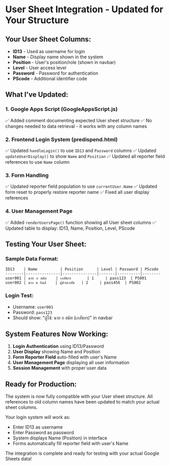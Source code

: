 # User Sheet Integration - Updated for Your Structure

## Your User Sheet Columns:
- **ID13** - Used as username for login
- **Name** - Display name shown in the system
- **Position** - User's position/role (shown in navbar)
- **Level** - User access level
- **Password** - Password for authentication 
- **PScode** - Additional identifier code

## What I've Updated:

### 1. Google Apps Script (GoogleAppsScript.js)
✅ Added comment documenting expected User sheet structure
✅ No changes needed to data retrieval - it works with any column names

### 2. Frontend Login System (predispend.html)
✅ Updated `handleLogin()` to use `ID13` and `Password` columns
✅ Updated `updateUserDisplay()` to show `Name` and `Position`
✅ Updated all reporter field references to use `Name` column

### 3. Form Handling
✅ Updated reporter field population to use `currentUser.Name`
✅ Updated form reset to properly restore reporter name
✅ Fixed all user display references

### 4. User Management Page
✅ Added `renderUsersPage()` function showing all User sheet columns
✅ Updated table to display: ID13, Name, Position, Level, PScode

## Testing Your User Sheet:

### Sample Data Format:
```
ID13    | Name          | Position      | Level | Password | PScode
--------|---------------|---------------|-------|----------|--------
user001 | นาย ก สมิท    | เภสัชกร       | 1     | pass123  | PS001
user002 | นาง ข อินดี    | ผู้ช่วยเภสัช   | 2     | pass456  | PS002
```

### Login Test:
- Username: `user001`
- Password: `pass123`
- Should show: "ผู้ใช้: นาย ก สมิท (เภสัชกร)" in navbar

## System Features Now Working:

1. **Login Authentication** using ID13/Password
2. **User Display** showing Name and Position
3. **Form Reporter Field** auto-filled with user's Name
4. **User Management Page** displaying all user information
5. **Session Management** with proper user data

## Ready for Production:

The system is now fully compatible with your User sheet structure. All references to old column names have been updated to match your actual sheet columns.

Your login system will work as:
- Enter ID13 as username
- Enter Password as password
- System displays Name (Position) in interface
- Forms automatically fill reporter field with user's Name

The integration is complete and ready for testing with your actual Google Sheets data!

